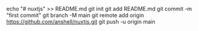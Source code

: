 echo "# nuxtjs" >> README.md
git init
git add README.md
git commit -m "first commit"
git branch -M main
git remote add origin https://github.com/anshell/nuxtjs.git
git push -u origin main
